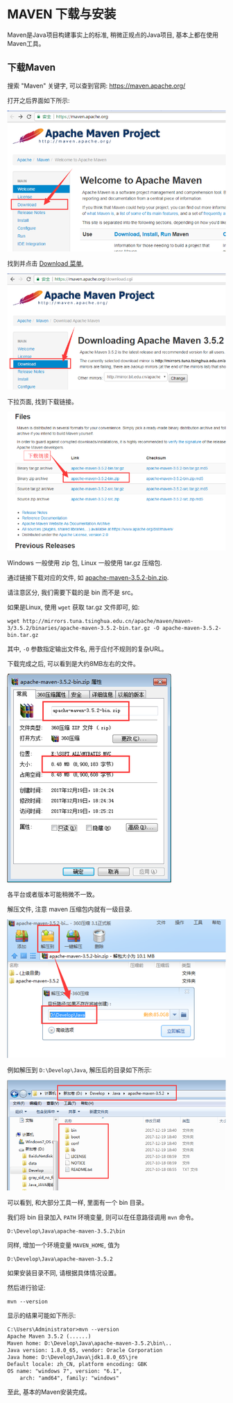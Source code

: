 # MAVEN 下载与安装

Maven是Java项目构建事实上的标准, 稍微正规点的Java项目, 基本上都在使用Maven工具。


## 下载Maven

搜索 "Maven" 关键字, 可以查到官网: <https://maven.apache.org/>

打开之后界面如下所示:

![](03_01_maven_org.png)

找到并点击 [Download 菜单](https://maven.apache.org/download.cgi),

![](03_02_maven_site.png)

下拉页面, 找到下载链接。

![](03_03_maven_down_link.png)


Windows 一般使用 zip 包, Linux 一般使用 tar.gz 压缩包.

通过链接下载对应的文件, 如 [apache-maven-3.5.2-bin.zip](http://mirrors.tuna.tsinghua.edu.cn/apache/maven/maven-3/3.5.2/binaries/apache-maven-3.5.2-bin.zip).

请注意区分, 我们需要下载的是 bin 而不是 src。

如果是Linux, 使用 `wget` 获取 tar.gz 文件即可, 如:

```
wget http://mirrors.tuna.tsinghua.edu.cn/apache/maven/maven-3/3.5.2/binaries/apache-maven-3.5.2-bin.tar.gz -O apache-maven-3.5.2-bin.tar.gz
```

其中, `-O` 参数指定输出文件名, 用于应付不规则的复杂URL。


下载完成之后, 可以看到是大约8MB左右的文件。

![](03_04_maven_zip.png)

各平台或者版本可能稍微不一致。


解压文件, 注意 maven 压缩包内就有一级目录.

![](03_05_unzip_maven_bin.png)

例如解压到 `D:\Develop\Java`, 解压后的目录如下所示:

![](03_06_maven_dir.png)

可以看到, 和大部分工具一样, 里面有一个 bin 目录。

我们将 bin 目录加入 `PATH` 环境变量, 则可以在任意路径调用 `mvn` 命令。

```
D:\Develop\Java\apache-maven-3.5.2\bin
```

同样, 增加一个环境变量 `MAVEN_HOME`, 值为 

```
D:\Develop\Java\apache-maven-3.5.2
```

如果安装目录不同, 请根据具体情况设置。

然后进行验证:

```
mvn --version
```

显示的结果可能如下所示:

```
C:\Users\Administrator>mvn --version
Apache Maven 3.5.2 (......)
Maven home: D:\Develop\Java\apache-maven-3.5.2\bin\..
Java version: 1.8.0_65, vendor: Oracle Corporation
Java home: D:\Develop\Java\jdk1.8.0_65\jre
Default locale: zh_CN, platform encoding: GBK
OS name: "windows 7", version: "6.1", 
	arch: "amd64", family: "windows"
```

至此, 基本的Maven安装完成。

